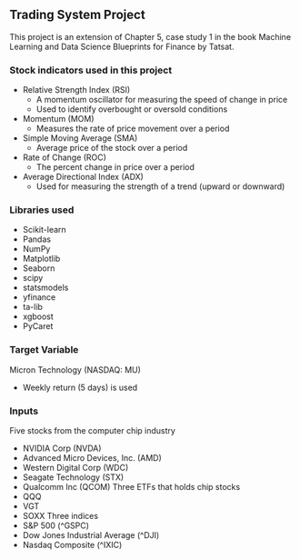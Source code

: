 ## Trading System Project
This project is an extension of  Chapter 5, case study 1 in the book Machine Learning and Data Science Blueprints for Finance by Tatsat.

### Stock indicators used in this project
- Relative Strength Index (RSI)
    - A momentum oscillator for measuring the speed of change in price
    - Used to identify overbought or oversold conditions
- Momentum (MOM)
    - Measures the rate of price movement over a period
- Simple Moving Average (SMA)
    - Average price of the stock over a period
- Rate of Change (ROC)
    - The percent change in price over a period
- Average Directional Index (ADX)
    - Used for measuring the strength of a trend (upward or downward)

### Libraries used
- Scikit-learn
- Pandas
- NumPy
- Matplotlib
- Seaborn
- scipy
- statsmodels
- yfinance
- ta-lib
- xgboost
- PyCaret

### Target Variable
Micron Technology (NASDAQ: MU) 
- Weekly return (5 days) is used 

### Inputs
Five stocks from the computer chip industry
- NVIDIA Corp (NVDA)
- Advanced Micro Devices, Inc. (AMD)
- Western Digital Corp (WDC)
- Seagate Technology (STX)
- Qualcomm Inc (QCOM)
Three ETFs that holds chip stocks
- QQQ
- VGT
- SOXX
Three indices
- S&P 500 (^GSPC)
- Dow Jones Industrial Average (^DJI)
- Nasdaq Composite (^IXIC)

